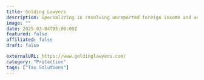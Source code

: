 ```yaml
---
title: Golding Lawyers
description: Specializing in resolving unreported foreign income and asset issues for US persons globally via IRS compliance programs.
image: ""
date: 2025-03-04T05:00:00Z
featured: false
affiliated: false
draft: false

externalURL: https://www.goldinglawyers.com/
category: "Protection"
tags: ["Tax Solutions"]
---
```

